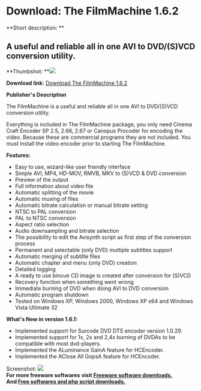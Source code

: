 # Download: The FilmMachine 1.6.2

**Short description: **

## A useful and reliable all in one AVI to DVD/(S)VCD conversion utility.

  
**Thumbshot: **![](http://www.freewarefiles.com/screenshot/thefilmmachine_md.jpg)   
  
**Download link:** [Download The FilmMachine 1.6.2](http://freesoftwares.boysofts.com/The-FilmMachine_program_18339.html)  
  

**Publisher's Description**  
  

The FilmMachine is a useful and reliable all in one AVI to DVD/(S)VCD
conversion utility.

Everything is included in The FilmMachine package, you only need Cinema Craft
Encoder SP 2.5, 2.66, 2.67 or Canopus Procoder for encoding the video. Because
these are commercial programs they are not included. You must install the
video encoder prior to starting The FilmMachine.

**Features:**

  * Easy to use, wizard-like user friendly interface 
  * Simple AVI, MP4, HD-MOV, RMVB, MKV to (S)VCD & DVD conversion 
  * Preview of the output 
  * Full information about video file 
  * Automatic splitting of the movie 
  * Automatic muxing of files 
  * Automatic bitrate calculation or manual bitrate setting 
  * NTSC to PAL conversion 
  * PAL to NTSC conversion 
  * Aspect ratio selection 
  * Audio downsampling and bitrate selection 
  * The possibility to edit the Avisynth script as first step of the conversion process 
  * Permanent and selectable (only DVD) multiple subtitles support 
  * Automatic merging of subtitle files 
  * Automatic chapter and menu (only DVD) creation 
  * Detailed logging 
  * A ready to use bincue CD image is created after conversion for (S)VCD 
  * Recovery function when something went wrong 
  * Immediate burning of DVD when doing AVI to DVD conversion 
  * Automatic program shutdown 
  * Tested on Windows XP, Windows 2000, Windows XP x64 and Windows Vista Ultimate 32 

**What's New in version 1.6.1:**

  * Implemented support for Surcode DVD DTS encoder version 1.0.29. 
  * Implemented support for 1x, 2x and 2,4x burning of DVDAs to be compatible with most dvd-players. 
  * Implemented the ALuminance GainA feature for HCEncoder. 
  * Implemented the AClose All GopsA feature for HCEncoder. 

  
  
Screenshot: ![](http://www.freewarefiles.com/screenshot/thefilmmachine.jpg)  
**For more freeware softwares visit [Freeware software downloads.](http://freesoftwares.boysofts.com/)**   
**And [Free softwares and php script downloads.](http://www.boysofts.com/)**

